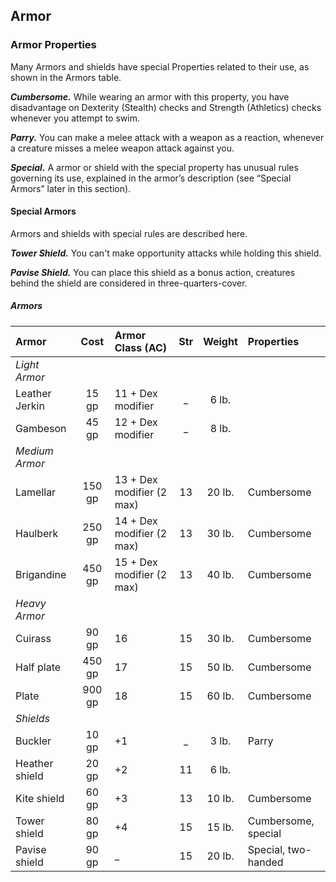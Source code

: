 ## Armor

### Armor Properties
Many Armors and shields have special Properties related to their use, as shown in the Armors table.

***Cumbersome.***
While wearing an armor with this property, you have disadvantage on Dexterity (Stealth) checks and Strength (Athletics) checks whenever you attempt to swim.

***Parry.***
You can make a melee attack with a weapon as a reaction, whenever a creature misses a melee weapon attack against you.

***Special.***
A armor or shield with the special property has unusual rules governing its use, explained in the armor’s description (see “Special Armors” later in this section).

#### Special Armors
Armors and shields with special rules are described here.

***Tower Shield.***
You can't make opportunity attacks while holding this shield.

***Pavise Shield.***
You can place this shield as a bonus action, creatures behind the shield are considered in three-quarters-cover.


<div class='classTable wide'>

##### Armors
| Armor          | Cost   | Armor Class (AC)          | Str | Weight | Properties             |
|:---------------|:------:|:--------------------------|:---:|:------:|:-----------------------|
|*Light Armor*   |        |                           |     |        |                        |
| Leather Jerkin |  15 gp | 11 + Dex modifier         |  _  |  6 lb. |                        |
| Gambeson       |  45 gp | 12 + Dex modifier         |  _  |  8 lb. |                        |
|*Medium Armor*  |        |                           |     |        |                        |
| Lamellar       | 150 gp | 13 + Dex modifier (2 max) | 13  | 20 lb. | Cumbersome             |
| Haulberk       | 250 gp | 14 + Dex modifier (2 max) | 13  | 30 lb. | Cumbersome             |
| Brigandine     | 450 gp | 15 + Dex modifier (2 max) | 13  | 40 lb. | Cumbersome             |
|*Heavy Armor*   |        |                           |     |        |                        |
| Cuirass        |  90 gp | 16                        | 15  | 30 lb. | Cumbersome             |
| Half plate     | 450 gp | 17                        | 15  | 50 lb. | Cumbersome             |
| Plate          | 900 gp | 18                        | 15  | 60 lb. | Cumbersome             |
|*Shields*       |        |                           |     |        |                        |
| Buckler        |  10 gp | +1                        | _   |  3 lb. | Parry                  |
| Heather shield |  20 gp | +2                        | 11  |  6 lb. |                        |
| Kite shield    |  60 gp | +3                        | 13  | 10 lb. | Cumbersome             |
| Tower shield   |  80 gp | +4                        | 15  | 15 lb. | Cumbersome, special    |
| Pavise shield  |  90 gp |  _                        | 15  | 20 lb. | Special, two-handed    |

</div>

